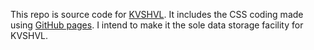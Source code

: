 This repo is source code for [KVSHVL](https://kvshvl.in). It includes the CSS coding made using [GitHub pages](pages.github.com). I intend to make it the sole data storage facility for KVSHVL.
